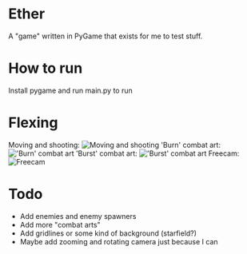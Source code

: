 # Ether
A "game" written in PyGame that exists for me to test stuff.

# How to run
Install pygame and run main.py to run

# Flexing
Moving and shooting:
![Moving and shooting](https://i.imgur.com/YtqEgaD.gif)
'Burn' combat art:
!['Burn' combat art](https://i.imgur.com/ZwzKMSt.gif)
'Burst' combat art:
!['Burst' combat art](https://i.imgur.com/WBbhyx7.gif)
Freecam:
![Freecam](https://i.imgur.com/b6ev4aB.gif)

# Todo
- Add enemies and enemy spawners
- Add more "combat arts"
- Add gridlines or some kind of background (starfield?)
- Maybe add zooming and rotating camera just because I can
